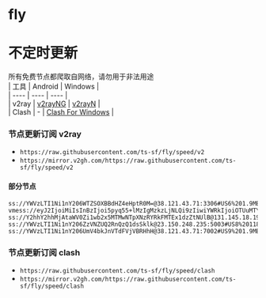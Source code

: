 # fly
# 不定时更新
所有免费节点都爬取自网络，请勿用于非法用途  
|  工具  | Android  | Windows  |  
|  ----  | ----   | ----  |  
| v2ray  | [v2rayNG](https://github.com/2dust/v2rayNG/releases) | [v2rayN](https://github.com/2dust/v2rayN/releases) |  
| Clash  | - | [Clash For Windows](https://github.com/2dust/clashN/releases) | 
  
### 节点更新订阅  v2ray
- `https://raw.githubusercontent.com/ts-sf/fly/speed/v2`  
- `https://mirror.v2gh.com/https://raw.githubusercontent.com/ts-sf/fly/speed/v2`  

#### 部分节点  
``` 
ss://YWVzLTI1Ni1nY206WTZSOXBBdHZ4eHptR0M=@38.121.43.71:3306#US6%201.9MB%2Fs
vmess://eyJ2IjoiMiIsInBzIjoi5pyq55+lMzIgMzkzLjNLQi9zIiwiYWRkIjoiOTUuMTY0LjQuMTQwIiwicG9ydCI6IjUyOTM3IiwiaWQiOiI3MTgyMGU2Mi03Yjk5LTRlZDktYTgzNi0xZTBmODE0YzMzYTEiLCJhaWQiOiIwIiwic2N5IjoiYXV0byIsIm5ldCI6InRjcCIsInR5cGUiOiJub25lIiwiaG9zdCI6IiIsInBhdGgiOiIiLCJ0bHMiOiIiLCJzbmkiOiIiLCJ0ZXN0X25hbWUiOiIzMiJ9
ss://Y2hhY2hhMjAtaWV0Zi1wb2x5MTMwNTpXNzRYRkFMTEx1dzZtNUlB@131.145.18.192:443#%E6%9C%AA%E7%9F%A538%206.0MB%2Fs
ss://YWVzLTI1Ni1nY206ZzVNZUQ2RnQzQ1dsSklk@23.150.248.235:5003#US8%20118.5KB%2Fs
ss://YWVzLTI1Ni1nY206UmV4bkJnVTdFVjVBRHhH@38.121.43.71:7002#US9%201.9MB%2Fs
```
### 节点更新订阅  clash
- `https://raw.githubusercontent.com/ts-sf/fly/speed/clash`  
- `https://mirror.v2gh.com/https://raw.githubusercontent.com/ts-sf/fly/speed/clash`  



